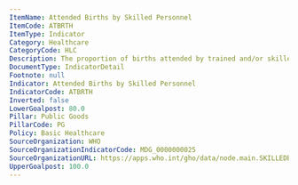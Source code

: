 ```yaml
---
ItemName: Attended Births by Skilled Personnel
ItemCode: ATBRTH
ItemType: Indicator
Category: Healthcare
CategoryCode: HLC
Description: The proportion of births attended by trained and/or skilled health personnel.
DocumentType: IndicatorDetail
Footnote: null
Indicator: Attended Births by Skilled Personnel
IndicatorCode: ATBRTH
Inverted: false
LowerGoalpost: 80.0
Pillar: Public Goods
PillarCode: PG
Policy: Basic Healthcare
SourceOrganization: WHO
SourceOrganizationIndicatorCode: MDG_0000000025
SourceOrganizationURL: https://apps.who.int/gho/data/node.main.SKILLEDBIRTHATTENDANTS?lang=en
UpperGoalpost: 100.0
---
```


